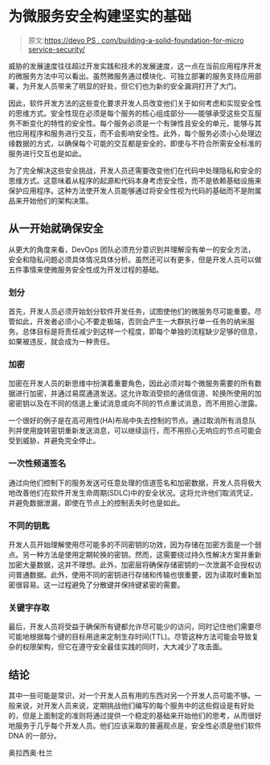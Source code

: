 # 为微服务安全构建坚实的基础

> 原文:[https://devo PS . com/building-a-solid-foundation-for-micro service-security/](https://devops.com/building-a-solid-foundation-for-microservices-security/)

威胁的发展速度往往超过开发实践和技术的发展速度，这一点在当前应用程序开发的微服务方法中可以看出。虽然微服务通过模块化、可独立部署的服务支持应用部署，为开发人员带来了明显的好处，但它们也为新的安全漏洞打开了大门。

因此，软件开发方法的这些变化要求开发人员改变他们关于如何考虑和实现安全性的思维方式。安全性现在必须是每个服务的核心组成部分——能够承受这些交互服务不断变化的特性的安全性。每个服务必须是一个有弹性且安全的单元，能够与其他应用程序和服务进行交互，而不会影响安全性。此外，每个服务必须小心处理边缘数据的方式，以确保每个可能的交互都是安全的，即使与不符合所需安全标准的服务进行交互也是如此。

为了完全解决这些安全挑战，开发人员还需要改变他们在代码中处理隐私和安全的思维方式。这意味着从程序的起源和代码本身考虑安全性，而不是依赖基础设施来保护应用程序。这种方法使开发人员能够通过将安全性视为代码的基础而不是附属品来开始他们的架构决策。

## 从一开始就确保安全

从更大的角度来看，DevOps 团队必须充分意识到并理解没有单一的安全方法，安全和隐私问题必须具体情况具体分析。虽然还可以有更多，但是开发人员可以做五件事情来使微服务安全性成为开发过程的基础。

### 划分

首先，开发人员必须开始划分软件开发任务，试图使他们的微服务尽可能重要。尽管如此，开发者必须小心不要走极端，否则会产生一大群执行单一任务的纳米服务。总体目标是将责任减少到这样一个程度，即每个单独的流程缺少足够的信息，如果被违反，就会成为一种责任。

### 加密

加密在开发人员的新思维中扮演着重要角色，因此必须对每个微服务需要的所有数据进行加密，并通过易腐通道发送。这允许取消受损的通信信道、轮换所使用的加密密钥以及在不同的信道上重试消息或向不同的节点重试消息，而不用担心泄露。

一个很好的例子是在高可用性(HA)布局中失去控制的节点。通过取消所有消息队列并使用旋转密钥重新发送消息，可以继续运行，而不用担心无响应的节点可能会受到威胁，并避免完全停止。

### 一次性频道签名

通过向他们控制下的服务发送可任意处理的信道签名和加密数据，开发人员将极大地改善他们在软件开发生命周期(SDLC)中的安全状况。这将允许他们取消凭证，并避免数据泄漏，即使在节点上的控制丢失时也是如此。

### 不同的钥匙

开发人员开始理解使用尽可能多的不同密钥的功效，因为存储在加密方面是一个弱点。另一种方法是使用定期轮换的密钥。然而，这需要绕过持久性解决方案并重新加密大量数据，这并不理想。此外，加密层将确保存储密钥的一次泄漏不会授权访问普通数据。此外，使用不同的密钥进行存储和传输也很重要，因为读取时重新加密很容易。这一过程避免了分散键并保持键紧密的需要。

### 关键字存取

最后，开发人员将受益于确保所有键都允许尽可能少的访问，同时记住他们需要尽可能地根据每个键的目标用途来定制生存时间(TTL)。尽管这种方法可能会导致复杂的权限架构，但它在遵守安全最佳实践的同时，大大减少了攻击面。

## 结论

其中一些可能是常识，对一个开发人员有用的东西对另一个开发人员可能不够。一般来说，对开发人员来说，定期挑战他们编写的每个服务中的这些假设是有好处的，但是上面制定的准则将通过提供一个稳定的基础来开始他们的思考，从而很好地服务于几乎每个开发人员。他们应该采取的普遍观点是，安全性必须是他们软件 DNA 的一部分。

奥拉西奥·杜兰